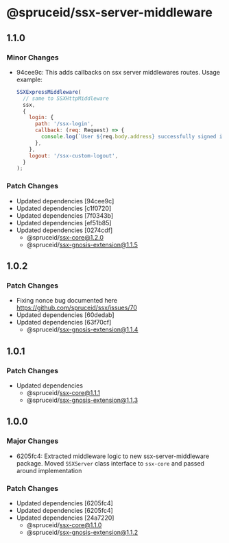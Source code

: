 # @spruceid/ssx-server-middleware

## 1.1.0

### Minor Changes

- 94cee9c: This adds callbacks on ssx server middlewares routes. Usage example:

  ```js
  SSXExpressMiddleware(
    // same to SSXHttpMiddleware
    ssx,
    {
      login: {
        path: '/ssx-login',
        callback: (req: Request) => {
          console.log(`User ${req.body.address} successfully signed in`);
        },
      },
      logout: '/ssx-custom-logout',
    }
  );
  ```

### Patch Changes

- Updated dependencies [94cee9c]
- Updated dependencies [c1f0720]
- Updated dependencies [7f0343b]
- Updated dependencies [ef51b85]
- Updated dependencies [0274cdf]
  - @spruceid/ssx-core@1.2.0
  - @spruceid/ssx-gnosis-extension@1.1.5

## 1.0.2

### Patch Changes

- Fixing nonce bug documented here https://github.com/spruceid/ssx/issues/70
- Updated dependencies [60dedab]
- Updated dependencies [63f70cf]
  - @spruceid/ssx-gnosis-extension@1.1.4

## 1.0.1

### Patch Changes

- Updated dependencies
  - @spruceid/ssx-core@1.1.1
  - @spruceid/ssx-gnosis-extension@1.1.3

## 1.0.0

### Major Changes

- 6205fc4: Extracted middleware logic to new ssx-server-middleware package. Moved `SSXServer` class interface to `ssx-core` and passed around implementation

### Patch Changes

- Updated dependencies [6205fc4]
- Updated dependencies [6205fc4]
- Updated dependencies [24a7220]
  - @spruceid/ssx-core@1.1.0
  - @spruceid/ssx-gnosis-extension@1.1.2
